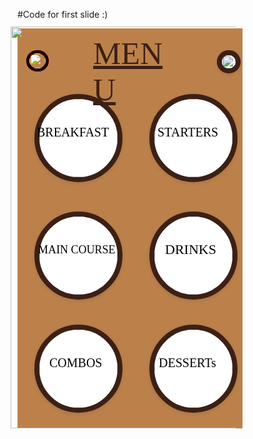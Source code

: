#Code for first slide :)

<div style="width: 360px; height: 640px; position: relative; background: #BC814B">
  <img style="width: 380px; height: 643px; left: -11px; top: -3px; position: absolute" src="https://via.placeholder.com/380x643" />
  <img style="width: 125px; height: 125px; left: 211px; top: 474px; position: absolute; background: linear-gradient(0deg, white 0%, white 100%); box-shadow: 0px 2px 6px rgba(0, 0, 0, 0.10); border-radius: 78.50px; border: 8px #3C2015 solid" src="https://via.placeholder.com/125x125" />
  <img style="width: 125px; height: 125px; left: 211px; top: 105px; position: absolute; background: linear-gradient(0deg, white 0%, white 100%); box-shadow: 0px 2px 6px rgba(0, 0, 0, 0.10); border-radius: 65536px; border: 8px #3C2015 solid" src="https://via.placeholder.com/125x125" />
  <img style="width: 125px; height: 125px; left: 27px; top: 105px; position: absolute; background: linear-gradient(0deg, white 0%, white 100%); box-shadow: 0px 2px 6px rgba(0, 0, 0, 0.10); border-radius: 65536px; border: 8px #3C2015 solid" src="https://via.placeholder.com/125x125" />
  <div style="left: 31px; top: 155px; position: absolute; color: black; font-size: 20px; font-family: Algerian; font-weight: 400; word-wrap: break-word">BREAKFAST</div>
  <div style="left: 224px; top: 155px; position: absolute; color: black; font-size: 20px; font-family: Algerian; font-weight: 400; word-wrap: break-word">STARTERS</div>
  <div style="left: 226px; top: 524px; position: absolute; color: black; font-size: 20px; font-family: Algerian; font-weight: 400; word-wrap: break-word">DESSERTs</div>
  <div style="width: 137px; height: 52px; left: 121px; top: 11px; position: absolute; color: #3C2015; font-size: 50px; font-family: Algerian; font-weight: 400; text-decoration: underline; word-wrap: break-word">MENU</div>
  <img style="width: 22px; height: 21px; left: 319px; top: 35px; position: absolute; background: linear-gradient(0deg, white 0%, white 100%); box-shadow: 0px 2px 6px rgba(0, 0, 0, 0.10); border-radius: 65536px; border: 8px #3C2015 solid" src="https://via.placeholder.com/22x21" />
  <img style="width: 26px; height: 24px; left: 14px; top: 35px; position: absolute; mix-blend-mode: overlay; border-radius: 65536px; border: 5px #110501 solid" src="https://via.placeholder.com/26x24" />
  <img style="width: 26px; height: 24px; left: 14px; top: 35px; position: absolute; mix-blend-mode: overlay; border-radius: 65536px; border: 5px #110501 solid" src="https://via.placeholder.com/26x24" />
  <img style="width: 125px; height: 125px; left: 211px; top: 293px; position: absolute; background: linear-gradient(0deg, white 0%, white 100%); box-shadow: 0px 2px 6px rgba(0, 0, 0, 0.10); border-radius: 65536px; border: 8px #3C2015 solid" src="https://via.placeholder.com/125x125" />
  <div style="left: 236px; top: 341px; position: absolute; color: black; font-size: 22px; font-family: Algerian; font-weight: 400; word-wrap: break-word">DRINKS</div>
  <img style="width: 125px; height: 125px; left: 27px; top: 474px; position: absolute; background: linear-gradient(0deg, white 0%, white 100%); box-shadow: 0px 2px 6px rgba(0, 0, 0, 0.10); border-radius: 65536px; border: 8px #3C2015 solid" src="https://via.placeholder.com/125x125" />
  <div style="left: 51px; top: 524px; position: absolute; color: black; font-size: 20px; font-family: Algerian; font-weight: 400; word-wrap: break-word">COMBOS</div>
  <img style="width: 125px; height: 125px; left: 27px; top: 293px; position: absolute; background: linear-gradient(0deg, white 0%, white 100%); box-shadow: 0px 2px 6px rgba(0, 0, 0, 0.10); border-radius: 65536px; border: 8px #3C2015 solid" src="https://via.placeholder.com/125x125" />
  <div style="left: 33px; top: 344px; position: absolute; color: black; font-size: 18px; font-family: Algerian; font-weight: 400; word-wrap: break-word">MAIN COURSE</div>
</div>
